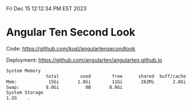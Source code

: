 Fri Dec 15 12:12:34 PM EST 2023

# Angular Ten Second Look

Code: https://github.com/kusl/angulartensecondlook

Deployment: https://github.com/angularten/angularten.github.io

```bash
System Memory
               total        used        free      shared  buff/cache   available
Mem:            15Gi       1.8Gi        11Gi       262Mi       2.8Gi        13Gi
Swap:          8.0Gi          0B       8.0Gi
System Storage
1.2G	.
```
```bash
